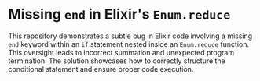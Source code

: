 # Missing `end` in Elixir's `Enum.reduce`

This repository demonstrates a subtle bug in Elixir code involving a missing `end` keyword within an `if` statement nested inside an `Enum.reduce` function. This oversight leads to incorrect summation and unexpected program termination. The solution showcases how to correctly structure the conditional statement and ensure proper code execution.